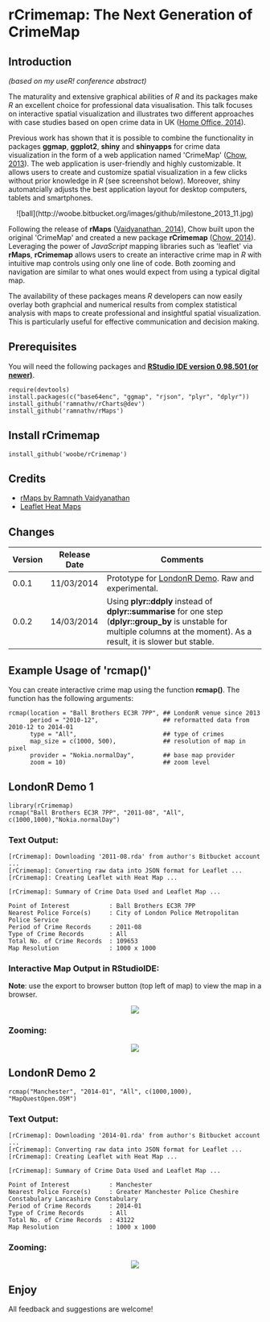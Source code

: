 rCrimemap: The Next Generation of CrimeMap
=========

## Introduction 

*(based on my useR! conference abstract)*  

The maturality and extensive graphical abilities of *R* and its packages make *R* an excellent choice for professional data visualisation. This talk focuses on interactive spatial visualization and illustrates two different approaches with case studies based on open crime data in UK ([Home Office, 2014](http://data.police.uk)).

Previous work has shown that it is possible to combine the functionality in packages **ggmap**, **ggplot2**, **shiny** and **shinyapps** for crime data visualization in the form of a web application named 'CrimeMap' ([Chow, 2013](http://bit.ly/bib_crimemap)). The web application is user-friendly and highly customizable. It allows users to create and customize spatial visualization in a few clicks without prior knowledge in *R* (see screenshot below). Moreover, shiny automatcially adjusts the best application layout for desktop computers, tablets and smartphones.

<center>![ball](http://woobe.bitbucket.org/images/github/milestone_2013_11.jpg)</center>

Following the release of **rMaps** ([Vaidyanathan, 2014](https://github.com/ramnathv/rMaps)), Chow built upon the original 'CrimeMap' and created a new package **rCrimemap** ([Chow, 2014](http://bit.ly/rCrimemap)). Leveraging the power of *JavaScript* mapping libraries such as 'leaflet' via **rMaps**, **rCrimemap** allows users to create an interactive crime map in *R* with intuitive map controls using only one line of code. Both zooming and navigation are similar to what ones would expect from using a typical digital map.

The availability of these packages means *R* developers can now easily overlay both graphcial and numerical results from complex statistical analysis with maps to create professional and insightful spatial visualization. This is particularly useful for effective communication and decision making.  


## Prerequisites

You will need the following packages and **[RStudio IDE version 0.98.501 (or newer)](http://www.rstudio.com/ide/download/)**.

```
require(devtools)
install.packages(c("base64enc", "ggmap", "rjson", "plyr", "dplyr"))
install_github('ramnathv/rCharts@dev')
install_github('ramnathv/rMaps')
```


## Install rCrimemap

```
install_github('woobe/rCrimemap')
```

## Credits

* [rMaps by Ramnath Vaidyanathan](https://github.com/ramnathv/rMaps)
* [Leaflet Heat Maps](http://rmaps.github.io/blog/posts/leaflet-heat-maps/index.html)


## Changes

Version | Release Date | Comments
-------|-------|-------
0.0.1 | 11/03/2014 | Prototype for [LondonR Demo](http://bit.ly/londonr_crimemap). Raw and experimental.
0.0.2 | 14/03/2014 | Using **plyr::ddply** instead of **dplyr::summarise** for one step (**dplyr::group_by** is unstable for multiple columns at the moment). As a result, it is slower but stable.


## Example Usage of 'rcmap()'

You can create interactive crime map using the function **rcmap()**. The function has the following arguments:  

```
rcmap(location = "Ball Brothers EC3R 7PP", ## LondonR venue since 2013
      period = "2010-12",                  ## reformatted data from 2010-12 to 2014-01
      type = "All",                        ## type of crimes
      map_size = c(1000, 500),             ## resolution of map in pixel
      provider = "Nokia.normalDay",        ## base map provider
      zoom = 10)                           ## zoom level
```

## LondonR Demo 1

```
library(rCrimemap)
rcmap("Ball Brothers EC3R 7PP", "2011-08", "All", c(1000,1000),"Nokia.normalDay")
```

### Text Output:
```
[rCrimemap]: Downloading '2011-08.rda' from author's Bitbucket account ...
[rCrimemap]: Converting raw data into JSON format for Leaflet ...
[rCrimemap]: Creating Leaflet with Heat Map ...

[rCrimemap]: Summary of Crime Data Used and Leaflet Map ...

Point of Interest           : Ball Brothers EC3R 7PP 
Nearest Police Force(s)     : City of London Police Metropolitan Police Service 
Period of Crime Records     : 2011-08 
Type of Crime Records       : All 
Total No. of Crime Records  : 109653 
Map Resolution              : 1000 x 1000
```

### Interactive Map Output in RStudioIDE:

**Note**: use the export to browser button (top left of map) to view the map in a browser.  

<center><img src="http://woobe.bitbucket.org/images/github/rCrimemap_RStudioIDE.jpg"></center>


### Zooming:
<center><img src="http://woobe.bitbucket.org/images/github/ball_brothers_animation.gif"></center>
  

## LondonR Demo 2

```
rcmap("Manchester", "2014-01", "All", c(1000,1000), "MapQuestOpen.OSM")
```

### Text Output:

```
[rCrimemap]: Downloading '2014-01.rda' from author's Bitbucket account ...
[rCrimemap]: Converting raw data into JSON format for Leaflet ...
[rCrimemap]: Creating Leaflet with Heat Map ...

[rCrimemap]: Summary of Crime Data Used and Leaflet Map ...

Point of Interest           : Manchester 
Nearest Police Force(s)     : Greater Manchester Police Cheshire Constabulary Lancashire Constabulary 
Period of Crime Records     : 2014-01 
Type of Crime Records       : All 
Total No. of Crime Records  : 43122 
Map Resolution              : 1000 x 1000 
```

### Zooming:
<center><img src="http://woobe.bitbucket.org/images/github/manchester_animation.gif"></center>



## Enjoy

All feedback and suggestions are welcome!
